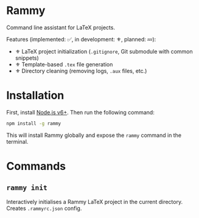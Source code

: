 # Rammy

Command line assistant for LaTeX projects.

Features (implemented: ✅, in development: ⚜️, planned: 💤):
* ⚜ LaTeX project initialization (`.gitignore`, Git submodule with common snippets)
* ⚜ Template-based `.tex` file generation
* ⚜ Directory cleaning (removing logs, `.aux` files, etc.)

# Installation

First, install [Node.js v6+](https://nodejs.org/). Then run the following command:

```bash
npm install -g rammy
```

This will install Rammy globally and expose the `rammy` command in the terminal.

# Commands

## `rammy init`

Interactively initialises a Rammy LaTeX project in the current directory. Creates `.rammyrc.json` config.
